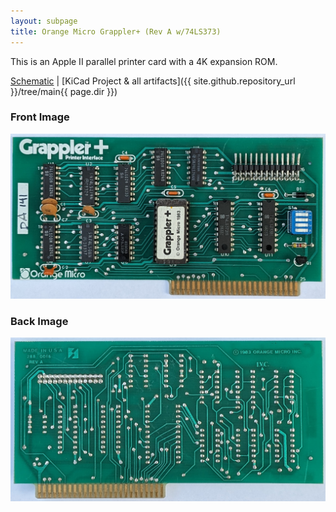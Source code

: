 ```yaml
---
layout: subpage
title: Orange Micro Grappler+ (Rev A w/74LS373)
---
```

This is an Apple II parallel printer card with a 4K expansion ROM.

[Schematic](Schematic.pdf) | [KiCad Project & all artifacts]({{ site.github.repository_url }}/tree/main{{ page.dir }})


### Front Image

![front](front.jpg)

### Back Image

![back](back.jpg)
